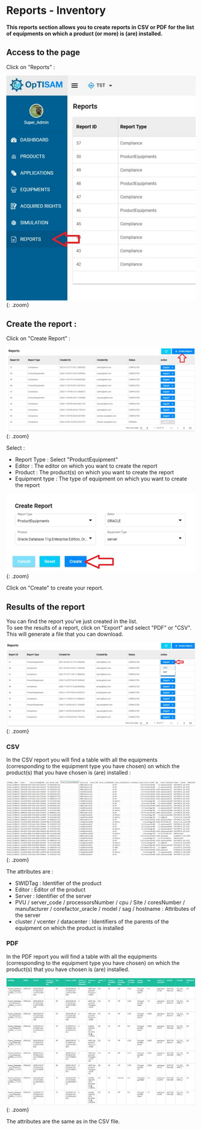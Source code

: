 <link rel="stylesheet" href="../../../../css/enlargeImage.css" />

# Reports - Inventory

**This reports section allows you to create reports in CSV or PDF for the list of equipments on which a product (or more) is (are) installed.**

## Access to the page

Click on "Reports" : 

![select APM](../../../img/exploring/reports/complianceAccess.jpg){: .zoom}

## Create the report : 

Click on "Create Report" : 

![select APM](../../../img/exploring/reports/complianceFirst.jpg){: .zoom}

Select :  
- Report Type : Select "ProductEquipment"  
- Editor : The editor on which you want to create the report  
- Product : The product(s) on which you want to create the report  
- Equipment type : The type of equipment on which you want to create the report  

![select APM](../../../img/exploring/reports/inventorySecond.jpg){: .zoom}

Click on "Create" to create your report.

## Results of the report

You can find the report you've just created in the list.  
To see the results of a report, click on "Export" and select "PDF" or "CSV". This will generate a file that you can download.

![select APM](../../../img/exploring/reports/inventoryThird.jpg){: .zoom}

### CSV

In the CSV report you will find a table with all the equipments (corresponding to the equipment type you have chosen) on which the product(s) that you have chosen is (are) installed : 

![select APM](../../../img/exploring/reports/inventoryCSV.jpg){: .zoom}

The attributes are :  
- SWIDTag : Identifier of the product  
- Editor : Editor of the product  
- Server : Identifier of the server  
- PVU / server_code / processorsNumber / cpu / Site / coresNumber / manufacturer / corefactor_oracle / model / sag / hostname : Attributes of the server  
- cluster / vcenter / datacenter : Identifiers of the parents of the equipment on which the product is installed  

### PDF

In the PDF report you will find a table with all the equipments (corresponding to the equipment type you have chosen) on which the product(s) that you have chosen is (are) installed.

![select APM](../../../img/exploring/reports/inventoryPDF.jpg){: .zoom}

The attributes are the same as in the CSV file.

<script src="../../../../js/zoomImage.js"></script>